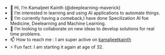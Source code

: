 - 👋 Hi, I’m Kamaljeet Kainth (@deeplearning-maverick)
- 👀 I’m interested in learning and using AI applications to automate things.
- 🌱 I’m currently having a comeback,I have done Specilization AI foe Medicine, Deelearning and Machine Learning. 
- 💞️ I’m looking to collaborate on new ideas to develop solutions for real time problems. 
- 📫 How to reach me : I am super active on [kamaljeetkainth](https://www.linkedin.com/in/kamaljeetkainth/)
- ⚡ Fun fact: I am starting it again at age of 32. 

<!---
deeplearning-maverick/deeplearning-maverick is a ✨ special ✨ repository because its `README.md` (this file) appears on your GitHub profile.
You can click the Preview link to take a look at your changes.
--->
